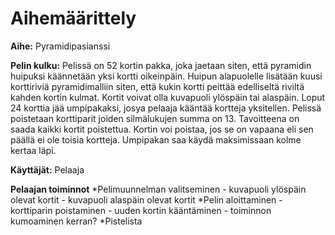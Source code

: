 # Aihemäärittely

**Aihe:** Pyramidipasianssi

**Pelin kulku:**
Pelissä on 52 kortin pakka, joka jaetaan siten, että pyramidin huipuksi käännetään yksi kortti oikeinpäin. Huipun alapuolelle lisätään kuusi korttiriviä pyramidimalliin siten, että kukin kortti peittää edelliseltä riviltä kahden kortin kulmat. Kortit voivat olla kuvapuoli ylöspäin tai alaspäin. Loput 24 korttia jää umpipakaksi, josya pelaaja kääntää kortteja yksitellen. Pelissä poistetaan korttiparit joiden silmälukujen summa on 13. Tavoitteena on saada kaikki kortit poistettua. Kortin voi poistaa, jos se on vapaana eli sen päällä ei ole toisia kortteja. Umpipakan saa käydä maksimissaan kolme kertaa läpi.

**Käyttäjät:** Pelaaja


**Pelaajan toiminnot**
*Pelimuunnelman valitseminen
	- kuvapuoli ylöspäin olevat kortit
	- kuvapuoli alaspäin olevat kortit
*Pelin aloittaminen
	- korttiparin poistaminen
	- uuden kortin kääntäminen
	- toiminnon kumoaminen kerran?
*Pistelista

